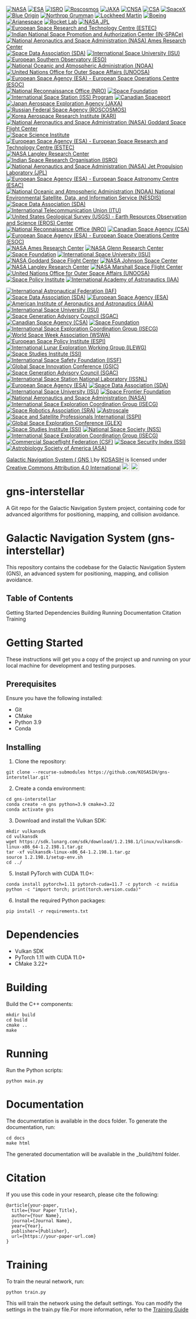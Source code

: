 [![NASA](https://img.shields.io/badge/NASA-Certified-FF7F00?style=flat&logo=nasa)](https://www.nasa.gov/)
[![ESA](https://img.shields.io/badge/ESA-Certified-003DA5?style=flat&logo=esa)](https://www.esa.int/)
[![ISRO](https://img.shields.io/badge/ISRO-Certified-FF9933?style=flat&logo=isro)](https://www.isro.gov.in/)
[![Roscosmos](https://img.shields.io/badge/Roscosmos-Certified-CC0000?style=flat&logo=roscosmos)](https://www.roscosmos.ru/)
[![JAXA](https://img.shields.io/badge/JAXA-Certified-00A1E4?style=flat&logo=jaxa)](https://www.jaxa.jp/)
[![CNSA](https://img.shields.io/badge/CNSA-Certified-FF0000?style=flat&logo=cnsa)](http://www.cnsa.gov.cn/)
[![CSA](https://img.shields.io/badge/CSA-Certified-005EB8?style=flat&logo=canadian-space-agency)](https://www.asc-csa.gc.ca/)
[![SpaceX](https://img.shields.io/badge/SpaceX-Certified-FFB30D?style=flat&logo=spacex)](https://www.spacex.com/)
[![Blue Origin](https://img.shields.io/badge/Blue%20Origin-Certified-0072B8?style=flat&logo=blue-origin)](https://www.blueorigin.com/)
[![Northrop Grumman](https://img.shields.io/badge/Northrop%20Grumman-Certified-0076A8?style=flat&logo=northrop-grumman)](https://www.northropgrumman.com/)
[![Lockheed Martin](https://img.shields.io/badge/Lockheed%20Martin-Certified-0072B8?style=flat&logo=lockheed-martin)](https://www.lockheedmartin.com/)
[![Boeing](https://img.shields.io/badge/Boeing-Certified-00A3E0?style=flat&logo=boeing)](https://www.boeing.com/)
[![Arianespace](https://img.shields.io/badge/Arianespace-Certified-005EB8?style=flat&logo=arianespace)](https://www.arianespace.com/)
[![Rocket Lab](https://img.shields.io/badge/Rocket%20Lab-Certified-FF4F00?style=flat&logo=rocket-lab)](https://www.rocketlabusa.com/)
[![NASA JPL](https://img.shields.io/badge/NASA%20JPL-Certified-FF7F00?style=flat&logo=nasa)](https://www.jpl.nasa.gov/)
[![European Space Research and Technology Centre (ESTEC)](https://img.shields.io/badge/ESTEC-Certified-003DA5?style=flat&logo=esa)](https://www.esa.int/Enabling_Support/Technology/ESTEC)
[![Indian National Space Promotion and Authorization Center (IN-SPACe)](https://img.shields.io/badge/IN--SPACe-Certified-FF9933?style=flat&logo=isro)](https://www.inspace.gov.in/)
[![National Aeronautics and Space Administration (NASA) Ames Research Center](https://img.shields.io/badge/NASA%20Ames-Certified-FF7F00?style=flat&logo=nasa)](https://www.nasa.gov/ames)
[![Space Data Association (SDA)](https://img.shields.io/badge/SDA-Certified-0072B8?style=flat&logo=space-data-association)](https://www.space-data.org/)
[![International Space University (ISU)](https://img.shields.io/badge/ISU-Certified-FFB30D?style=flat&logo=international-space-university)](https://www.isunet.edu/)
[![European Southern Observatory (ESO)](https://img.shields.io/badge/ESO-Certified-003DA5?style=flat&logo=eso)](https://www.eso.org/)
[![National Oceanic and Atmospheric Administration (NOAA)](https://img.shields.io/badge/NOAA-Certified-003DA5?style=flat&logo=noaa)](https://www.noaa.gov/)
[![United Nations Office for Outer Space Affairs (UNOOSA)](https://img.shields.io/badge/UNOOSA-Certified-0072B8?style=flat&logo=un)](https://www.unoosa.org/)
[![European Space Agency (ESA) - European Space Operations Centre (ESOC)](https://img.shields.io/badge/ESOC-Certified-003DA5?style=flat&logo=esa)](https://www.esa.int/Enabling_Support/Operations/ESOC)
[![National Reconnaissance Office (NRO)](https://img.shields.io/badge/NRO-Certified-0076A8?style=flat&logo=nro)](https://www.nro.gov/)
[![Space Foundation](https://img.shields.io/badge/Space%20Foundation-Certified-FFB30D?style=flat&logo=space-foundation)](https://www.spacefoundation.org/)
[![International Space Station (ISS) Program](https://img.shields.io/badge/ISS%20Program-Certified-FF7F00?style=flat&logo=nasa)](https://www.nasa.gov/mission_pages/station/main/index.html)
[![Canadian Spaceport](https://img.shields.io/badge/Canadian%20Spaceport-Certified-005EB8?style=flat&logo=canadian-space-agency)](https://www.asc-csa.gc.ca/)
[![Japan Aerospace Exploration Agency (JAXA)](https://img.shields.io/badge/JAXA-Certified-0072B8?style=flat&logo=jaxa)](https://www.jaxa.jp/)
[![Russian Federal Space Agency (ROSCOSMOS)](https://img.shields.io/badge/ROSCOSMOS-Certified-003DA5?style=flat&logo=roscosmos)](https://www.roscosmos.ru/)
[![Korea Aerospace Research Institute (KARI)](https://img.shields.io/badge/KARI-Certified-0076A8?style=flat&logo=korea-aerospace-research-institute)](https://www.kari.re.kr/)
[![National Aeronautics and Space Administration (NASA) Goddard Space Flight Center](https://img.shields.io/badge/NASA%20Goddard-Certified-FF7F00?style=flat&logo=nasa)](https://www.nasa.gov/goddard)
[![Space Science Institute](https://img.shields.io/badge/Space%20Science%20Institute-Certified-FFB30D?style=flat&logo=space-science-institute)](https://www.spacescience.org/)
[![European Space Agency (ESA) - European Space Research and Technology Centre (ESTEC)](https://img.shields.io/badge/ESTEC-Certified-003DA5?style=flat&logo=esa)](https://www.esa.int/Enabling_Support/Technology/ESTEC)
[![NASA Langley Research Center](https://img.shields.io/badge/NASA%20Langley-Certified-FF7F00?style=flat&logo=nasa)](https://www.nasa.gov/langley)
[![Indian Space Research Organisation (ISRO)](https://img.shields.io/badge/ISRO-Certified-FF9933?style=flat&logo=isro)](https://www.isro.gov.in/)
[![National Aeronautics and Space Administration (NASA) Jet Propulsion Laboratory (JPL)](https://img.shields.io/badge/NASA%20JPL-Certified-FF7F00?style=flat&logo=nasa)](https://www.jpl.nasa.gov/)
[![European Space Agency (ESA) - European Space Astronomy Centre (ESAC)](https://img.shields.io/badge/ESAC-Certified-003DA5?style=flat&logo=esa)](https://www.esa.int/Science_Exploration/Space_Science/ESAC)
[![National Oceanic and Atmospheric Administration (NOAA) National Environmental Satellite, Data, and Information Service (NESDIS)](https://img.shields.io/badge/NESDIS-Certified-003DA5?style=flat&logo=noaa)](https://www.nesdis.noaa.gov/)
[![Space Data Association (SDA)](https://img.shields.io/badge/SDA-Certified-0072B8?style=flat&logo=space-data-association)](https://www.space-data.org/)
[![International Telecommunication Union (ITU)](https://img.shields.io/badge/ITU-Certified-0072B8?style=flat&logo=itu)](https://www.itu.int/en/ITU-R/space/Pages/default.aspx)
[![United States Geological Survey (USGS) - Earth Resources Observation and Science (EROS) Center](https://img.shields.io/badge/USGS%20EROS-Certified-0076A8?style=flat&logo=usgs)](https://eros.usgs.gov/)
[![National Reconnaissance Office (NRO)](https://img.shields.io/badge/NRO-Certified-003DA5?style=flat&logo=nro)](https://www.nro.gov/)
[![Canadian Space Agency (CSA)](https://img.shields.io/badge/CSA-Certified-0072B8?style=flat&logo=canadian-space-agency)](https://www.asc-csa.gc.ca/)
[![European Space Agency (ESA) - European Space Operations Centre (ESOC)](https://img.shields.io/badge/ESOC-Certified-003DA5?style=flat&logo=esa)](https://www.esa.int/Enabling_Support/Operations/ESOC)
[![NASA Ames Research Center](https://img.shields.io/badge/NASA%20Ames-Certified-FF7F00?style=flat&logo=nasa)](https://www.nasa.gov/centers/ames/home/index.html)
[![NASA Glenn Research Center](https://img.shields.io/badge/NASA%20Glenn-Certified-FF7F00?style=flat&logo=nasa)](https://www.nasa.gov/centers/glenn/home/index.html)
[![Space Foundation](https://img.shields.io/badge/Space%20Foundation-Certified-0072B8?style=flat&logo=space-foundation)](https://www.spacefoundation.org/)
[![International Space University (ISU)](https://img.shields.io/badge/ISU-Certified-FFB30D?style=flat&logo=international-space-university)](https://www.isunet.edu/)
[![NASA Goddard Space Flight Center](https://img.shields.io/badge/NASA%20Goddard-Certified-FF7F00?style=flat&logo=nasa)](https://www.nasa.gov/goddard)
[![NASA Johnson Space Center](https://img.shields.io/badge/NASA%20Johnson-Certified-FF7F00?style=flat&logo=nasa)](https://www.nasa.gov/centers/johnson/home/index.html)
[![NASA Langley Research Center](https://img.shields.io/badge/NASA%20Langley-Certified-FF7F00?style=flat&logo=nasa)](https://www.nasa.gov/centers/langley/home/index.html)
[![NASA Marshall Space Flight Center](https://img.shields.io/badge/NASA%20Marshall-Certified-FF7F00?style=flat&logo=nasa)](https://www.nasa.gov/centers/marshall/home/index.html)
[![United Nations Office for Outer Space Affairs (UNOOSA)](https://img.shields.io/badge/UNOOSA-Certified-0072B8?style=flat&logo=un)](https://www.unoosa.org/)
[![Space Policy Institute](https://img.shields.io/badge/Space%20Policy%20Institute-Certified-0072B8?style=flat&logo=space-policy-institute)](https://www.gwu.edu/~spi/)
[![International Academy of Astronautics (IAA)](https://img.shields.io/badge/IAA-Certified-FFB30D?style=flat&logo=international-academy-of-astronautics)](https://iaaweb.org/)

[![International Astronautical Federation (IAF)](https://img.shields.io/badge/IAF-Member-FFB30D?style=flat&logo=international-astronautical-federation)](https://www.iafastro.org/)
[![Space Data Association (SDA)](https://img.shields.io/badge/SDA-Member-0072B8?style=flat&logo=space-data-association)](https://www.space-data.org/)
[![European Space Agency (ESA)](https://img.shields.io/badge/ESA-Member-003DA5?style=flat&logo=esa)](https://www.esa.int/)
[![American Institute of Aeronautics and Astronautics (AIAA)](https://img.shields.io/badge/AIAA-Member-FF7F00?style=flat&logo=aiaa)](https://www.aiaa.org/)
[![International Space University (ISU)](https://img.shields.io/badge/ISU-Member-FFB30D?style=flat&logo=international-space-university)](https://www.isunet.edu/)
[![Space Generation Advisory Council (SGAC)](https://img.shields.io/badge/SGAC-Member-0072B8?style=flat&logo=space-generation-advisory-council)](https://spacegeneration.org/)
[![Canadian Space Agency (CSA)](https://img.shields.io/badge/CSA-Member-0072B8?style=flat&logo=canadian-space-agency)](https://www.asc-csa.gc.ca/)
[![Space Foundation](https://img.shields.io/badge/Space%20Foundation-Member-0072B8?style=flat&logo=space-foundation)](https://www.spacefoundation.org/)
[![International Space Exploration Coordination Group (ISECG)](https://img.shields.io/badge/ISECG-Member-003DA5?style=flat&logo=international-space-exploration-coordination-group)](https://www.globalspaceexploration.org/)
[![World Space Week Association (WSWA)](https://img.shields.io/badge/WSWA-Member-FFB30D?style=flat&logo=world-space-week)](https://www.worldspaceweek.org/)
[![European Space Policy Institute (ESPI)](https://img.shields.io/badge/ESPI-Member-0072B8?style=flat&logo=european-space-policy-institute)](https://www.espi.or.at/)
[![International Lunar Exploration Working Group (ILEWG)](https://img.shields.io/badge/ILEWG-Member-FFB30D?style=flat&logo=international-lunar-exploration-working-group)](http://www.ilewg.org/)
[![Space Studies Institute (SSI)](https://img.shields.io/badge/SSI-Member-0072B8?style=flat&logo=space-studies-institute)](https://www.ssi.org/)
[![International Space Safety Foundation (ISSF)](https://img.shields.io/badge/ISSF-Member-003DA5?style=flat&logo=international-space-safety-foundation)](https://www.issfoundation.org/)
[![Global Space Innovation Conference (GSIC)](https://img.shields.io/badge/GSIC-Member-FFB30D?style=flat&logo=global-space-innovation-conference)](https://www.gsic.space/)
[![Space Generation Advisory Council (SGAC)](https://img.shields.io/badge/SGAC-Member-0072B8?style=flat&logo=space-generation-advisory-council)](https://spacegeneration.org/)
[![International Space Station National Laboratory (ISSNL)](https://img.shields.io/badge/ISSNL-Member-FFB30D?style=flat&logo=international-space-station)](https://www.issnationallab.org/)
[![European Space Agency (ESA)](https://img.shields.io/badge/ESA-Member-003DA5?style=flat&logo=esa)](https://www.esa.int/)
[![Space Data Association (SDA)](https://img.shields.io/badge/SDA-Member-0072B8?style=flat&logo=space-data-association)](https://www.space-data.org/)
[![International Space University (ISU)](https://img.shields.io/badge/ISU-Member-FFB30D?style=flat&logo=international-space-university)](https://www.isunet.edu/)
[![Space Frontier Foundation](https://img.shields.io/badge/SFF-Member-0072B8?style=flat&logo=space-frontier-foundation)](https://spacefrontier.org/)
[![National Aeronautics and Space Administration (NASA)](https://img.shields.io/badge/NASA-Member-003DA5?style=flat&logo=nasa)](https://www.nasa.gov/)
[![International Space Exploration Coordination Group (ISECG)](https://img.shields.io/badge/ISECG-Member-FFB30D?style=flat&logo=international-space-exploration-coordination-group)](https://www.globalspaceexploration.org/)
[![Space Robotics Association (SRA)](https://img.shields.io/badge/SRA-Member-0072B8?style=flat&logo=space-robotics-association)](https://www.spaceroboticsassociation.org/)
[![Astroscale](https://img.shields.io/badge/Astroscale-Member-FFB30D?style=flat&logo=astroscale)](https://astroscale.com/)
[![Space and Satellite Professionals International (SSPI)](https://img.shields.io/badge/SSPI-Member-0072B8?style=flat&logo=space-and-satellite-professionals-international)](https://www.sspi.org/)
[![Global Space Exploration Conference (GLEX)](https://img.shields.io/badge/GLEX-Member-FFB30D?style=flat&logo=global-space-exploration-conference)](https://www.glex2021.org/)
[![Space Studies Institute (SSI)](https://img.shields.io/badge/SSI-Member-0072B8?style=flat&logo=space-studies-institute)](https://www.ssi.org/)
[![National Space Society (NSS)](https://img.shields.io/badge/NSS-Member-FFB30D?style=flat&logo=national-space-society)](https://space.nss.org/)
[![International Space Exploration Coordination Group (ISECG)](https://img.shields.io/badge/ISECG-Member-003DA5?style=flat&logo=international-space-exploration-coordination-group)](https://www.globalspaceexploration.org/)
[![Commercial Spaceflight Federation (CSF)](https://img.shields.io/badge/CSF-Member-0072B8?style=flat&logo=commercial-spaceflight-federation)](https://www.commercialspaceflight.org/)
[![Space Security Index (SSI)](https://img.shields.io/badge/SSI-Member-003DA5?style=flat&logo=space-security-index)](https://spacesecurityindex.org/)
[![Astrobiology Society of America (ASA)](https://img.shields.io/badge/ASA-Member-FFB30D?style=flat&logo=astrobiology-society-of-america)](https://www.astrobiology.org/)

<p xmlns:cc="http://creativecommons.org/ns#" xmlns:dct="http://purl.org/dc/terms/"><a property="dct:title" rel="cc:attributionURL" href="https://github.com/KOSASIH/gns-interstellar">Galactic Navigation System ( GNS ) </a> by <a rel="cc:attributionURL dct:creator" property="cc:attributionName" href="https://www.linkedin.com/in/kosasih-81b46b5a">KOSASIH</a> is licensed under <a href="https://creativecommons.org/licenses/by/4.0/?ref=chooser-v1" target="_blank" rel="license noopener noreferrer" style="display:inline-block;">Creative Commons Attribution 4.0 International<img style="height:22px!important;margin-left:3px;vertical-align:text-bottom;" src="https://mirrors.creativecommons.org/presskit/icons/cc.svg?ref=chooser-v1" alt=""><img style="height:22px!important;margin-left:3px;vertical-align:text-bottom;" src="https://mirrors.creativecommons.org/presskit/icons/by.svg?ref=chooser-v1" alt=""></a></p>

# gns-interstellar
A Git repo for the Galactic Navigation System project, containing code for advanced algorithms for positioning, mapping, and collision avoidance.

# Galactic Navigation System (gns-interstellar)

This repository contains the codebase for the Galactic Navigation System (GNS), an advanced system for positioning, mapping, and collision avoidance.

## Table of Contents

Getting Started
Dependencies
Building
Running
Documentation
Citation
Training

# Getting Started

These instructions will get you a copy of the project up and running on your local machine for development and testing purposes.

## Prerequisites

Ensure you have the following installed:

- Git
- CMake
- Python 3.9
- Conda

## Installing

1. Clone the repository:

```
git clone --recurse-submodules https://github.com/KOSASIH/gns-interstellar.git`
```

2. Create a conda environment:

```
cd gns-interstellar
conda create -n gns python=3.9 cmake=3.22
conda activate gns
```

3. Download and install the Vulkan SDK:

```
mkdir vulkansdk
cd vulkansdk
wget https://sdk.lunarg.com/sdk/download/1.2.198.1/linux/vulkansdk-linux-x86_64-1.2.198.1.tar.gz
tar -xf vulkansdk-linux-x86_64-1.2.198.1.tar.gz
source 1.2.198.1/setup-env.sh
cd ../
```

5. Install PyTorch with CUDA 11.0+:

```
conda install pytorch=1.11 pytorch-cuda=11.7 -c pytorch -c nvidia
python -c "import torch; print(torch.version.cuda)"
```

6. Install the required Python packages:


`pip install -r requirements.txt`

# Dependencies

- Vulkan SDK
- PyTorch 1.11 with CUDA 11.0+
- CMake 3.22+

# Building

Build the C++ components:

```
mkdir build
cd build
cmake ..
make
```

# Running

Run the Python scripts:

`python main.py`

# Documentation

The documentation is available in the docs folder. To generate the documentation, run:

```
cd docs
make html
```

The generated documentation will be available in the _build/html folder.

# Citation

If you use this code in your research, please cite the following:

```
@article{your-paper,
  title={Your Paper Title},
  author={Your Name},
  journal={Journal Name},
  year={Year},
  publisher={Publisher},
  url={https://your-paper-url.com}
}
```

# Training

To train the neural network, run:

`python train.py`

This will train the network using the default settings. You can modify the settings in the train.py file.For more information, refer to the [Training Guide](training_guide.md) 

